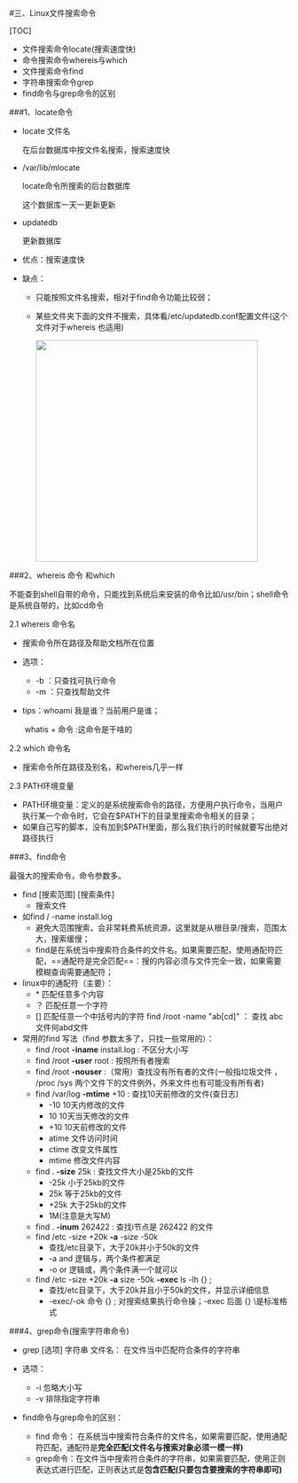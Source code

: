 #三、Linux文件搜索命令

[TOC]

- 文件搜索命令locate(搜索速度快)
- 命令搜索命令whereis与which
- 文件搜索命令find
- 字符串搜索命令grep
- find命令与grep命令的区别

###1、locate命令

- locate 文件名

  在后台数据库中按文件名搜索，搜索速度快

- /var/lib/mlocate

   locate命令所搜索的后台数据库

  这个数据库一天一更新更新

- updatedb

  更新数据库

- 优点：搜索速度快

- 缺点：

  - 只能按照文件名搜索，相对于find命令功能比较弱；

  - 某些文件夹下面的文件不搜索，具体看/etc/updatedb.conf配置文件(这个文件对于whereis 也适用)

    <img src="/Users/zhangyanan/Library/Application Support/typora-user-images/image-20190806224307953.png" style="width:400px">



###2、whereis 命令 和which

不能查到shell自带的命令，只能找到系统后来安装的命令比如/usr/bin；shell命令是系统自带的，比如cd命令

2.1 whereis 命令名

- 搜索命令所在路径及帮助文档所在位置

- 选项：

  - -b ：只查找可执行命令
  - -m ：只查找帮助文件

- tips：whoami 我是谁？当前用户是谁；

  ​	whatis + 命令 :这命令是干啥的

2.2 which 命令名

- 搜索命令所在路径及别名，和whereis几乎一样

2.3 PATH环境变量

- PATH环境变量：定义的是系统搜索命令的路径，方便用户执行命令，当用户执行某一个命令时，它会在$PATH下的目录里搜索命令相关的目录；
- 如果自己写的脚本，没有加到$PATH里面，那么我们执行的时候就要写出绝对路径执行



###3、find命令

最强大的搜索命令，命令参数多。

- find [搜索范围] [搜索条件]
  - 搜索文件
- 如find / -name install.log
  - 避免大范围搜索，会非常耗费系统资源，这里就是从根目录/搜索，范围太大，搜索缓慢；
  - find是在系统当中搜索符合条件的文件名。如果需要匹配，使用通配符匹配，==通配符是完全匹配==：搜的内容必须与文件完全一致，如果需要模糊查询需要通配符；
- linux中的通配符（主要）：
  - \*      匹配任意多个内容 
  - ？    匹配任意一个字符
  - []     匹配任意一个中括号内的字符  find /root -name "ab[cd]"  ： 查找 abc文件何abd文件
- 常用的find 写法（find 参数太多了，只找一些常用的）：
  - find /root **-iname** install.log  :  不区分大小写
  - find  /root  **-user**  root :  按照所有者搜索
  - find /root **-nouser** :（常用）查找没有所有者的文件(一般指垃圾文件 ， /proc  /sys 两个文件下的文件例外，外来文件也有可能没有所有者)
  - find  /var/log  **-mtime**  +10    :  查找10天前修改的文件(查日志)
    - -10    10天内修改的文件
    - 10      10天当天修改的文件
    - +10     10天前修改的文件
    - atime   文件访问时间
    - ctime   改变文件属性
    - mtime  修改文件内容
  - find .  **-size**  25k : 查找文件大小是25kb的文件
    - -25k    小于25kb的文件
    -  25k    等于25kb的文件
    - +25k   大于25kb的文件
    - 1M(注意是大写M)
  - find  .  **-inum**   262422   :  查找i节点是  262422  的文件
  - find  /etc -size +20k  **-a**  -size  -50k
    - 查找/etc目录下，大于20k并小于50k的文件
    - -a   and   逻辑与，两个条件都满足
    - -o     or     逻辑或，两个条件满一个就可以
  - find /etc  -size +20k  **-a**  size  -50k  **-exec** ls -lh  {} \;
    - 查找/etc目录下，大于20k并且小于50k的文件，并显示详细信息
    - -exec/-ok  命令 {} \;  对搜索结果执行命令操；-exec 后面 {} \是标准格式

###4、grep命令(搜索字符串命令)

- grep [选项]  字符串  文件名： 在文件当中匹配符合条件的字符串
- 选项：
  - -i   忽略大小写
  - -v  排除指定字符串



- find命令与grep命令的区别：
  - find 命令： 在系统当中搜索符合条件的文件名，如果需要匹配，使用通配符匹配，通配符是**完全匹配(文件名与搜索对象必须一模一样)**
  - grep命令：在文件当中搜索符合条件的字符串，如果需要匹配，使用正则表达式进行匹配，正则表达式是**包含匹配(只要包含要搜索的字符串即可)**

